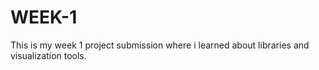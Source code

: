 # WEEK-1
This is my week 1 project submission where i learned about libraries and visualization tools.
